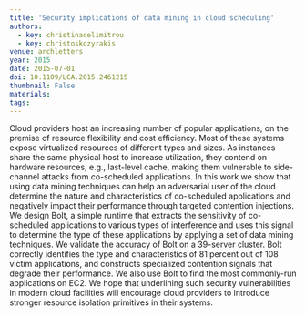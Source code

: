 ```yaml
---
title: 'Security implications of data mining in cloud scheduling'
authors:
  - key: christinadelimitrou
  - key: christoskozyrakis
venue: archletters
year: 2015
date: 2015-07-01
doi: 10.1109/LCA.2015.2461215
thumbnail: False
materials:
tags:
---
```

Cloud providers host an increasing number of popular applications, on the premise of resource flexibility and cost efficiency. Most of these systems expose virtualized resources of different types and sizes. As instances share the same physical host to increase utilization, they contend on hardware resources, e.g., last-level cache, making them vulnerable to side-channel attacks from co-scheduled applications. In this work we show that using data mining techniques can help an adversarial user of the cloud determine the nature and characteristics of co-scheduled applications and negatively impact their performance through targeted contention injections. We design Bolt, a simple runtime that extracts the sensitivity of co-scheduled applications to various types of interference and uses this signal to determine the type of these applications by applying a set of data mining techniques. We validate the accuracy of Bolt on a 39-server cluster. Bolt correctly identifies the type and characteristics of 81 percent out of 108 victim applications, and constructs specialized contention signals that degrade their performance. We also use Bolt to find the most commonly-run applications on EC2. We hope that underlining such security vulnerabilities in modern cloud facilities will encourage cloud providers to introduce stronger resource isolation primitives in their systems.
